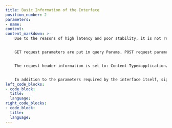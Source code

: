 ```yaml
---
title: Basic Information of the Interface
position_number: 2
parameters:
- name:
content:
content_markdown: >-
    Due to the reasons of high latency and poor stability, it is not recommend to access the XTRUST API through a proxy.


    GET request parameters are put in query Params, POST request parameters are put in request body.


    The request header information is set to: Content-Type=application/x-www-form-urlencoded


    In addition to the parameters required by the interface itself, signature, which is the signature parameter, needs to be passed in the query Params or request body. The interface that does not need to pass the signature parameter will be additionally explained. 
left_code_blocks:
- code_block:
  title:
  language:
right_code_blocks:
- code_block:
  title:
  language:
---
```



